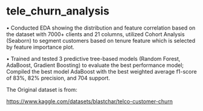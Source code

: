 # tele_churn_analysis
•	Conducted EDA showing the distribution and feature correlation based on the dataset with 7000+ clients and 21 columns, utilized Cohort Analysis (Seaborn) to segment customers based on tenure feature which is selected by feature importance plot. 

•	Trained and tested 3 predictive tree-based models (Random Forest, AdaBoost, Gradient Boosting) to evaluate the best performance model; Compiled the best model AdaBoost with the best weighted average f1-score of 83%, 82% precision, and 704 support. 

The Original dataset is from: 

https://www.kaggle.com/datasets/blastchar/telco-customer-churn
